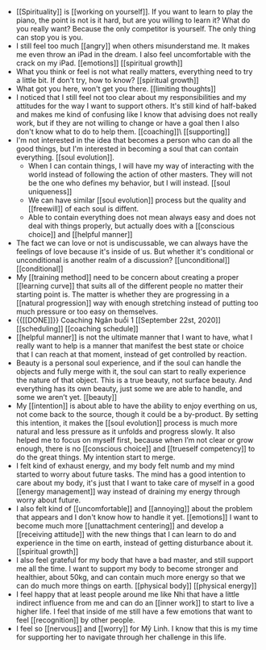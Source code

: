 - [[Spirituality]] is [[working on yourself]]. If you want to learn to play the piano, the point is not is it hard, but are you willing to learn it? What do you really want? Because the only competitor is yourself. The only thing can stop you is you.
- I still feel too much [[angry]] when others misunderstand me. It makes me even throw an iPad in the dream. I also feel uncomfortable with the crack on my iPad. [[emotions]] [[spiritual growth]]
- What you think or feel is not what really matters, everything need to try a little bit. If don't try, how to know? [[spiritual growth]]
- What got you here, won't get you there. [[limiting thoughts]] 
- I noticed that I still feel not too clear about my responsibilities and my attitudes for the way I want to support others. It's still kind of half-baked and makes me kind of confusing like I know that advising does not really work, but if they are not willing to change or have a goal then I also don't know what to do to help them. [[coaching]]\ [[supporting]]
- I'm not interested in the idea that becomes a person who can do all the good things, but I'm interested in becoming a soul that can contain everything. [[soul evolution]]. 
    - When I can contain things, I will have my way of interacting with the world instead of following the action of other masters. They will not be the one who defines my behavior, but I will instead. [[soul uniqueness]] 
    - We can have similar [[soul evolution]] process but the quality and [[freewill]] of each soul is diffent.
    - Able to contain everything does not mean always easy and does not deal with things properly, but actually does with a [[conscious choice]] and [[helpful manner]]
-  The fact we can love or not is undiscussable, we can always have the feelings of love because it's inside of us. But whether it's conditional or unconditional is another realm of a discussion? [[unconditional]] [[conditional]]
- My [[training method]] need to be concern about creating a proper [[learning curve]] that suits all of the different people no matter their starting point is. The matter is whether they are progressing in a [[natural progression]] way with enough stretching instead of putting too much pressure or too easy on themselves.
- {{[[DONE]]}}  Coaching Ngân buổi 1 [[September 22st, 2020]] [[scheduling]] [[coaching schedule]]
- [[helpful manner]] is not the ultimate manner that I want to have, what I really want to help is a manner that manifest the best state or choice that I can reach at that moment, instead of get controlled by reaction.
- Beauty is a personal soul experience, and if the soul can handle the objects and fully merge with it, the soul can start to really experience the nature of that object. This is a true beauty, not surface beauty. And everything has its own beauty, just some we are able to handle, and some we aren’t yet. [[beauty]]
- My [[intention]] is about able to have the ability to enjoy everthing on us, not come back to the source, though it could be a by-product. By setting this intention, it makes the [[soul evolution]] process is much more natural and less pressure as it unfolds and progress slowly. It also helped me to focus on myself first, because when I’m not clear or grow enough, there is no [[conscious choice]] and [[trueself competency]] to do the great things. My intention start to merge.
- I felt kind of exhaust energy, and my body felt numb and my mind started to worry about future tasks. The mind has a good intention to care about my body, it's just that I want to take care of myself in a good [[energy management]] way instead of draining my energy through worry about future.
- I also felt kind of [[uncomfortable]] and [[annoying]] about the problem that appears and I don't know how to handle it yet. [[emotions]] I want to become much more [[unattachment centering]] and develop a [[receiving attitude]] with the new things that I can learn to do and experience in the time on earth, instead of getting disturbance about it. [[spiritual growth]]
- I also feel grateful for my body that have a bad master, and still support me all the time. I want to support my body to become stronger and healthier, about 50kg, and can contain much more energy so that we can do much more things on earth. [[physical body]] [[physical energy]]
- I feel happy that at least people around me like Nhi that have a little indirect influence from me and can do an [[inner work]] to start to live a higher life. I feel that inside of me still have a few emotions that want to feel [[recognition]] by other people.
- I feel so [[nervous]] and [[worry]] for Mỹ Linh. I know that this is my time for supporting her to navigate through her challenge in this life.
